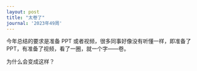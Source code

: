 ```yaml
---
layout: post
title: "太卷了"
journal: '2023年49周'
---
```


今年总结的要求是准备 PPT 或者视频，很多同事好像没有听懂一样，即准备了 PPT，有准备了视频，看了一圈，就一个字——卷。

为什么会变成这样？
